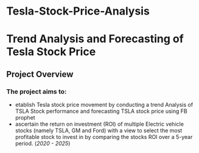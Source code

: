 # Tesla-Stock-Price-Analysis
# Trend Analysis and Forecasting of Tesla Stock Price
## Project Overview
### The project aims to:
- etablish Tesla stock price movement by conducting a trend Analysis of TSLA Stock performance and forecasting TSLA stock price using FB prophet
- ascertain the return on investment (ROI) of multiple Electric vehicle stocks (namely TSLA, GM and Ford) with a view to select the most profitable stock to invest in by comparing the stocks ROI over a 5-year period. (*2020 - 2025*)
